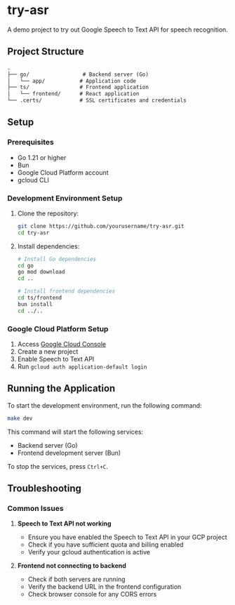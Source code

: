 # try-asr

A demo project to try out Google Speech to Text API for speech recognition.

## Project Structure

```txt
.
├── go/                 # Backend server (Go)
│   └── app/           # Application code
├── ts/                # Frontend application
│   └── frontend/      # React application
└── .certs/            # SSL certificates and credentials
```

## Setup

### Prerequisites

- Go 1.21 or higher
- Bun
- Google Cloud Platform account
- gcloud CLI

### Development Environment Setup

1. Clone the repository:

   ```bash
   git clone https://github.com/yourusername/try-asr.git
   cd try-asr
   ```

2. Install dependencies:

   ```bash
   # Install Go dependencies
   cd go
   go mod download
   cd ..

   # Install frontend dependencies
   cd ts/frontend
   bun install
   cd ../..
   ```

### Google Cloud Platform Setup

1. Access [Google Cloud Console](https://console.cloud.google.com/)
2. Create a new project
3. Enable Speech to Text API
4. Run `gcloud auth application-default login`

## Running the Application

To start the development environment, run the following command:

```bash
make dev
```

This command will start the following services:

- Backend server (Go)
- Frontend development server (Bun)

To stop the services, press `Ctrl+C`.

## Troubleshooting

### Common Issues

1. **Speech to Text API not working**
   - Ensure you have enabled the Speech to Text API in your GCP project
   - Check if you have sufficient quota and billing enabled
   - Verify your gcloud authentication is active

2. **Frontend not connecting to backend**
   - Check if both servers are running
   - Verify the backend URL in the frontend configuration
   - Check browser console for any CORS errors

